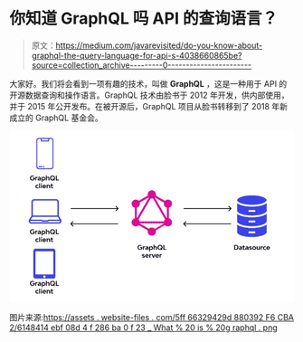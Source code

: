 # 你知道 GraphQL 吗 API 的查询语言？

> 原文：<https://medium.com/javarevisited/do-you-know-about-graphql-the-query-language-for-api-s-4038660865be?source=collection_archive---------0----------------------->

大家好。我们将会看到一项有趣的技术，叫做 **GraphQL** ，这是一种用于 API 的开源数据查询和操作语言。GraphQL 技术由脸书于 2012 年开发，供内部使用，并于 2015 年公开发布。在被开源后，GraphQL 项目从脸书转移到了 2018 年新成立的 GraphQL 基金会。

![](img/0d3aeb1c975a744f9e551cd3fb3a34a9.png)

图片来源:[https://assets . website-files . com/5ff 66329429d 880392 F6 CBA 2/6148414 ebf 08d 4 f 286 ba 0 f 23 _ What % 20 is % 20g raphql . png](https://assets.website-files.com/5ff66329429d880392f6cba2/6148414ebf08d4f286ba0f23_What%20is%20GraphQL.png)